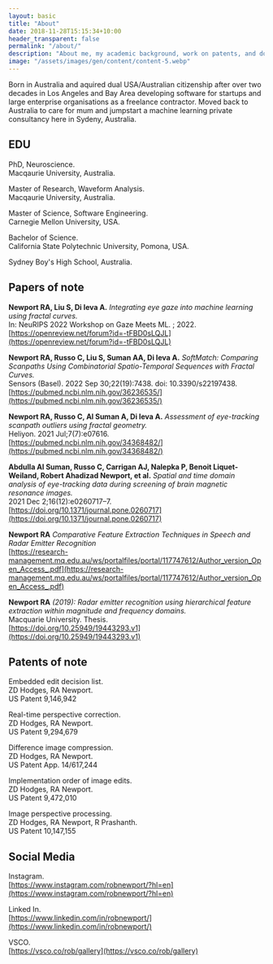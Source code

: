 ```yaml
---
layout: basic
title: "About"
date: 2018-11-28T15:15:34+10:00
header_transparent: false
permalink: "/about/"
description: "About me, my academic background, work on patents, and domain expertise."
image: "/assets/images/gen/content/content-5.webp"
---
```


Born in Australia and aquired dual USA/Australian citizenship after over two decades in Los Angeles and Bay Area developing software for startups and large enterprise organisations as a freelance contractor. Moved back to Australia to care for mum and jumpstart a machine learning private consultancy here in Sydeny, Australia. 

## EDU

PhD, Neuroscience.  
Macqaurie University, Australia.

Master of Research, Waveform Analysis.  
Macqaurie University, Australia.

Master of Science, Software Engineering.  
Carnegie Mellon University, USA.

Bachelor of Science.  
California State Polytechnic University, Pomona, USA.

Sydney Boy's High School, Australia.

## Papers of note

__Newport RA, Liu S, Di Ieva A.__ _Integrating eye gaze into machine learning using fractal curves._  
In: NeuRIPS 2022 Workshop on Gaze Meets ML. ; 2022.  
[https://openreview.net/forum?id=-tFBD0sLQJL](https://openreview.net/forum?id=-tFBD0sLQJL)

__Newport RA, Russo C, Liu S, Suman AA, Di Ieva A.__ _SoftMatch: Comparing Scanpaths Using Combinatorial Spatio-Temporal Sequences with Fractal Curves._  
Sensors (Basel). 2022 Sep 30;22(19):7438. doi: 10.3390/s22197438.  
[https://pubmed.ncbi.nlm.nih.gov/36236535/](https://pubmed.ncbi.nlm.nih.gov/36236535/)

__Newport RA, Russo C, Al Suman A, Di Ieva A.__ _Assessment of eye-tracking scanpath outliers using fractal geometry._  
Heliyon. 2021 Jul;7(7):e07616.  
‌[https://pubmed.ncbi.nlm.nih.gov/34368482/](https://pubmed.ncbi.nlm.nih.gov/34368482/)

__Abdulla Al Suman, Russo C, Carrigan AJ, Nalepka P, Benoit Liquet-Weiland, Robert Ahadizad Newport, et al.__ _Spatial and time domain analysis of eye-tracking data during screening of brain magnetic resonance images._  
2021 Dec 2;16(12):e0260717–7.  
[https://doi.org/10.1371/journal.pone.0260717](https://doi.org/10.1371/journal.pone.0260717)

__Newport RA__ _Comparative Feature Extraction Techniques in Speech and Radar Emitter Recognition_  
[https://research-management.mq.edu.au/ws/portalfiles/portal/117747612/Author_version_Open_Access_.pdf](https://research-management.mq.edu.au/ws/portalfiles/portal/117747612/Author_version_Open_Access_.pdf)

__Newport RA__ _(2019): Radar emitter recognition using hierarchical feature extraction within magnitude and frequency domains._  
Macquarie University. Thesis.  
[https://doi.org/10.25949/19443293.v1](https://doi.org/10.25949/19443293.v1)

## Patents of note

Embedded edit decision list.  
ZD Hodges, RA Newport.  
US Patent 9,146,942

Real-time perspective correction.  
ZD Hodges, RA Newport.  
US Patent 9,294,679

Difference image compression.  
ZD Hodges, RA Newport.  
US Patent App. 14/617,244

Implementation order of image edits.     
ZD Hodges, RA Newport.  
US Patent 9,472,010

Image perspective processing.  
ZD Hodges, RA Newport, R Prashanth.  
US Patent 10,147,155

## Social Media

Instagram.  
[https://www.instagram.com/robnewport/?hl=en](https://www.instagram.com/robnewport/?hl=en)

Linked In.  
[https://www.linkedin.com/in/robnewport/](https://www.linkedin.com/in/robnewport/)

VSCO.  
[https://vsco.co/rob/gallery](https://vsco.co/rob/gallery)

